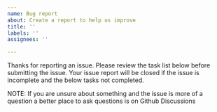 ```yaml
---
name: Bug report
about: Create a report to help us improve
title: ''
labels: ''
assignees: ''

---
```


Thanks for reporting an issue. Please review the task list below before submitting the issue. Your issue report will be closed if the issue is incomplete and the below tasks not completed.

NOTE: If you are unsure about something and the issue is more of a question a better place to ask questions is on Github Discussions
